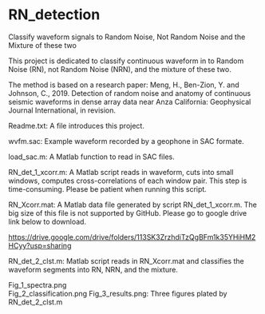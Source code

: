 # RN_detection
Classify waveform signals to Random Noise, Not Random Noise and the Mixture of these two

This project is dedicated to classify continuous waveform in to Random Noise (RN),
not Random Noise (NRN), and the mixture of these two. 

The method is based on a research paper:
Meng, H., Ben-Zion, Y. and Johnson, C., 2019. Detection of random noise and anatomy 
of continuous seismic waveforms in dense array data near Anza California: Geophysical 
Journal International, in revision.

Readme.txt: 
  A file introduces this project.

wvfm.sac: 
  Example waveform recorded by a geophone in SAC formate.

load_sac.m: 
  A Matlab function to read in SAC files.

RN_det_1_xcorr.m: 
  A Matlab script reads in waveform, cuts into small windows, computes 
  cross-correlations of each window pair. This step is time-consuming.
  Please be patient when running this script.

RN_Xcorr.mat: 
  A Matlab data file generated by script RN_det_1_xcorr.m. The big size of this file
  is not supported by GitHub. Please go to google drive link below to download.

  https://drive.google.com/drive/folders/113SK3ZrzhdiTzQgBFm1k35YHiHM2HCyy?usp=sharing

RN_det_2_clst.m: 
   Matlab script reads in RN_Xcorr.mat and classifies the waveform segments into
   RN, NRN, and the mixture.

Fig_1_spectra.png        
Fig_2_classification.png 
Fig_3_results.png: 
   Three figures plated by RN_det_2_clst.m
